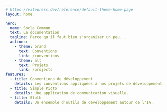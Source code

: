 ```yaml
---
# https://vitepress.dev/reference/default-theme-home-page
layout: home

hero:
  name: Socle Commun
  text: La documentation
  tagline: Parce qu'il faut bien s'organiser un peu...
  actions:
    - theme: brand
      text: Conventions
      link: /conventions
    - theme: alt
      text: Projets
      link: /projects
features:
  - title: Conventions de développement
    details: Les conventions appliquées à nos projets de développement.
  - title: Simple Picto
    details: Une application de communication visuelle.
  - title: Sloth
    details: Un ensemble d'outils de développement autour de l'IA.
---
```


